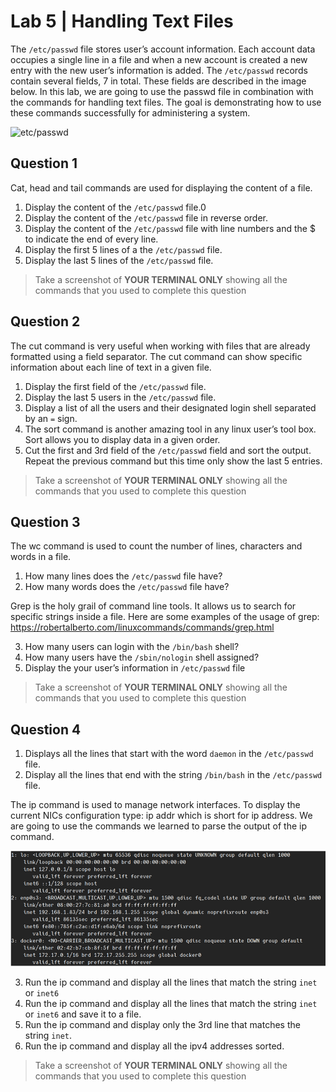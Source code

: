 # Lab 5 | Handling Text Files 

The `/etc/passwd` file stores user’s account information. Each account data occupies a single line in a file and when a new account is created a new entry with the new user’s information is added. The `/etc/passwd` records contain several fields, 7 in total. These fields are described in the image below. In this lab, we are going to use the passwd file in combination with the commands for handling text files. The goal is demonstrating how to use these commands successfully for administering a system. 

![etc/passwd](https://rapurl.live/j37)
 
## Question 1 
Cat, head and tail commands are used for displaying the content of a file.
1. Display the content of the `/etc/passwd` file.0
2. Display the content of the `/etc/passwd` file in reverse order.
3. Display the content of the `/etc/passwd` file with line numbers and the $ to indicate the end of every line.
4. Display the first 5 lines of a the `/etc/passwd` file.
5. Display the last 5 lines of the `/etc/passwd` file.

> Take a screenshot of **YOUR TERMINAL ONLY** showing all the commands that you used to complete this question


## Question 2
The cut command is very useful when working with files that are already formatted using a field separator. The cut command can show specific information about each line of text in a given file.

1. Display the first field of the `/etc/passwd` file.
2. Display the last 5 users in the `/etc/passwd` file.
3. Display a list of all the users and their designated login shell separated by an `=` sign.
4. The sort command is another amazing tool in any linux user’s tool box. Sort allows you to display data in a given order. 
5. Cut the first and 3rd field of the `/etc/passwd` field and sort the output. 
Repeat the previous command but this time only show the last 5 entries.

> Take a screenshot of **YOUR TERMINAL ONLY** showing all the commands that you used to complete this question

## Question 3
The wc command is used to count the number of lines, characters and words in a file.

1. How many lines does the `/etc/passwd` file have?
2. How many words does the `/etc/passwd` file have?

Grep is the holy grail of command line tools. It allows us to search for specific strings inside a file. Here are some examples of the usage of grep: https://robertalberto.com/linuxcommands/commands/grep.html 

3. How many users can login with the `/bin/bash` shell?
4. How many users have the `/sbin/nologin` shell assigned?
5. Display the your user’s information in `/etc/passwd` file

> Take a screenshot of **YOUR TERMINAL ONLY** showing all the commands that you used to complete this question

## Question 4
1. Displays all the lines that start with the word `daemon` in the `/etc/passwd` file.
2. Display all the lines that end with the string `/bin/bash` in the `/etc/passwd` file.

The ip command is used to manage network interfaces. To display the current NICs configuration type: ip addr which is short for ip address. We are going to use the commands we learned to parse the output of the ip command.

![ip address cmd](../imgs/ipaddr.png)

3. Run the ip command and display all the lines that match the string `inet` or `inet6`
4. Run the ip command and display all the lines that match the string `inet` or `inet6` and save it to a file.
5. Run the ip command and display only the 3rd line that matches the string `inet`.
6. Run the ip command and display all the ipv4 addresses sorted.

> Take a screenshot of **YOUR TERMINAL ONLY** showing all the commands that you used to complete this question
